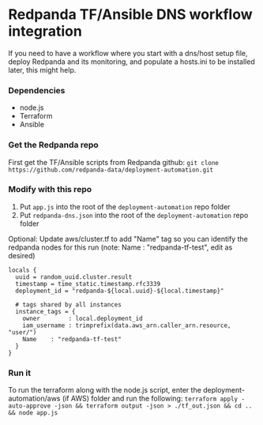 # Redpanda TF/Ansible DNS workflow integration

If you need to have a workflow where you start with a dns/host setup file, deploy Redpanda and its monitoring, and populate a hosts.ini to be installed later, this might help.

### Dependencies
- node.js
- Terraform
- Ansible

### Get the Redpanda repo

First get the TF/Ansible scripts from Redpanda github:
`git clone https://github.com/redpanda-data/deployment-automation.git`

### Modify with this repo

1. Put `app.js` into the root of the `deployment-automation` repo folder
2. Put `redpanda-dns.json` into the root of the `deployment-automation` repo folder

Optional: Update aws/cluster.tf to add "Name" tag so you can identify the redpanda nodes for this run (note: Name : "redpanda-tf-test", edit as desired)

```
locals {
  uuid = random_uuid.cluster.result
  timestamp = time_static.timestamp.rfc3339
  deployment_id = "redpanda-${local.uuid}-${local.timestamp}"

  # tags shared by all instances
  instance_tags = {
    owner        : local.deployment_id
    iam_username : trimprefix(data.aws_arn.caller_arn.resource, "user/")
    Name	: "redpanda-tf-test"
  }
}
```

### Run it

To run the terraform along with the node.js script, enter the deployment-automation/aws (if AWS) folder and run the following:
`terraform apply -auto-approve -json && terraform output -json > ./tf_out.json && cd .. && node app.js`
